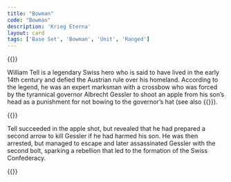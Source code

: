 ```yaml
---
title: "Bowman"
code: "Bowman"
description: 'Krieg Eterna'
layout: card
tags: ['Base Set', 'Bowman', 'Unit', 'Ranged']
---
```

{{<card-detail-page code="Bowman" artwork="Portrait of a Man Holding a Crossbow by Unknown Flemish Artist (17th Century)" >}}
<p>
William Tell is a legendary Swiss hero who is said to have lived in the early 14th century and defied the Austrian rule over his homeland. According to the legend, he was an expert marksman with a crossbow who was forced by the tyrannical governor Albrecht Gessler to shoot an apple from his son’s head as a punishment for not bowing to the governor’s hat (see also {{<cardlink name="Archer" code="archer2">}}). 
</p>
{{<card-detail-image file="tell.jpg" caption="Wilhelm Tell by Friedrich Pecht (1859)">}}
<p>
Tell succeeded in the apple shot, but revealed that he had prepared a second arrow to kill Gessler if he had harmed his son. He was then arrested, but managed to escape and later assassinated Gessler with the second bolt, sparking a rebellion that led to the formation of the Swiss Confederacy.
</p>

{{</card-detail-page>}}